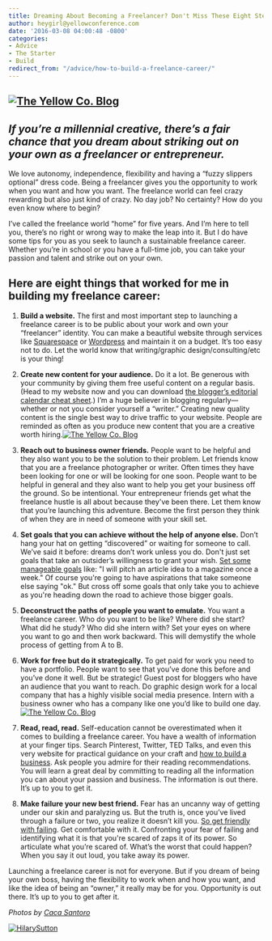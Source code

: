 ```yaml
---
title: Dreaming About Becoming a Freelancer? Don't Miss These Eight Steps
author: heygirl@yellowconference.com
date: '2016-03-08 04:00:48 -0800'
categories:
- Advice
- The Starter
- Build
redirect_from: "/advice/how-to-build-a-freelance-career/"
---
```


## [![The Yellow Co. Blog](https://yellow-blog-images.imgix.net/2016/03/Yellow_2015_Dinner-19.jpg)](https://yellow-blog-images.imgix.net/2016/03/Yellow_2015_Dinner-19.jpg)

## _If you’re a millennial creative, there’s a fair chance that you dream about striking out on your own as a freelancer or entrepreneur._

We love autonomy, independence, flexibility and having a “fuzzy slippers optional” dress code. Being a freelancer gives you the opportunity to work when you want and how you want. The freelance world can feel crazy rewarding but also just kind of crazy. No day job? No certainty? How do you even know where to begin?

I’ve called the freelance world “home” for five years. And I’m here to tell you, there’s no right or wrong way to make the leap into it. But I do have some tips for you as you seek to launch a sustainable freelance career. Whether you’re in school or you have a full-time job, you can take your passion and talent and strike out on your own.

## Here are eight things that worked for me in building my freelance career:

1.  **Build a website.** The first and most important step to launching a freelance career is to be public about your work and own your “freelancer” identity. You can make a beautiful website through services like [Squarespace](http://www.squarespace.com) or [Wordpress](http://www.wordpress.org) and maintain it on a budget. It’s too easy not to do. Let the world know that writing/graphic design/consulting/etc is your thing!

1.  **Create new content for your audience.** Do it a lot. Be generous with your community by giving them free useful content on a regular basis. (Head to my website now and you can download [the blogger’s editorial calendar cheat sheet](http://www.hilarysutton.com/).) I’m a huge believer in blogging regularly—whether or not you consider yourself a “writer.” Creating new quality content is the single best way to drive traffic to your website. People are reminded as often as you produce new content that you are a creative worth hiring.[![The Yellow Co. Blog](https://yellow-blog-images.imgix.net/2016/03/Yellow_2015_Dinner-10.jpg)](https://yellow-blog-images.imgix.net/2016/03/Yellow_2015_Dinner-10.jpg)

1.  **Reach out to business owner friends.** People want to be helpful and they also want you to be the solution to their problem. Let friends know that you are a freelance photographer or writer. Often times they have been looking for one or will be looking for one soon. People want to be helpful in general and they also want to help you get your business off the ground. So be intentional. Your entrepreneur friends get what the freelance hustle is all about because they've been there. Let them know that you’re launching this adventure. Become the first person they think of when they are in need of someone with your skill set.

1.  **Set goals that you can** **achieve** **without the help of anyone else.** Don’t hang your hat on getting “discovered” or waiting for someone to call. We’ve said it before: dreams don’t work unless you do. Don't just set goals that take an outsider’s willingness to grant your wish. [Set some manageable goals](http://www.hilarysutton.com/blog/2015/12/10/10-strategic-questions-to-help-you-determine-your-2016-goals-and-then-nail-them?rq=strategic%20questions) like: "I will pitch an article idea to a magazine once a week." Of course you're going to have aspirations that take someone else saying "ok." But cross off some goals that only take you to achieve as you're heading down the road to achieve those bigger goals.

1.  **Deconstruct the paths of people you want to emulate.** You want a freelance career. Who do you want to be like? Where did she start? What did he study? Who did she intern with? Set your eyes on where you want to go and then work backward. This will demystify the whole process of getting from A to B.

1.  **Work for free but do it strategically.** To get paid for work you need to have a portfolio. People want to see that you’ve done this before and you’ve done it well. But be strategic! Guest post for bloggers who have an audience that you want to reach. Do graphic design work for a local company that has a highly visible social media presence. Intern with a business owner who has a company like one you’d like to build one day.[![The Yellow Co. Blog](https://yellow-blog-images.imgix.net/2016/03/Yellow_2015_Dinner-14.jpg)](https://yellow-blog-images.imgix.net/2016/03/Yellow_2015_Dinner-14.jpg)

1.  **Read, read, read.** Self-education cannot be overestimated when it comes to building a freelance career. You have a wealth of information at your finger tips. Search Pinterest, Twitter, TED Talks, and even this very website for practical guidance on your craft and [how to build a business](http://www.hilarysutton.com/blog/2014/07/23/10-quick-tips-for-getting-started-in-freelance-writing). Ask people you admire for their reading recommendations. You will learn a great deal by committing to reading all the information you can about your passion and business. The information is out there. It’s up to you to get it.

1.  **Make failure your new best friend.** Fear has an uncanny way of getting under our skin and paralyzing us. But the truth is, once you’ve lived through a failure or two, you realize it doesn’t kill you. [So get friendly with failing](http://www.hilarysutton.com/blog/2015/05/01/why-i-hope-you-get-rejected-and-soon). Get comfortable with it. Confronting your fear of failing and identifying what it is that you're scared of zaps it of its power. So articulate what you’re scared of. What’s the worst that could happen? When you say it out loud, you take away its power.

Launching a freelance career is not for everyone. But if you dream of being your own boss, having the flexibility to work when and how you want, and like the idea of being an “owner,” it really may be for you. Opportunity is out there. It’s up to you to get after it.

_Photos by [Caca Santoro](http://cacasantoro.com/)_

[![HilarySutton](https://yellow-blog-images.imgix.net/2016/03/HilarySutton.jpg)](http://www.hilarysutton.com/)
